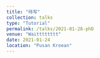 ```yaml
---
title: "待写"
collection: talks
type: "Tutorial"
permalink: /talks/2021-01-28-phD
venue: "Waitttttttt"
date: 2021-01-24
location: "Pusan Kroean"
---
```

